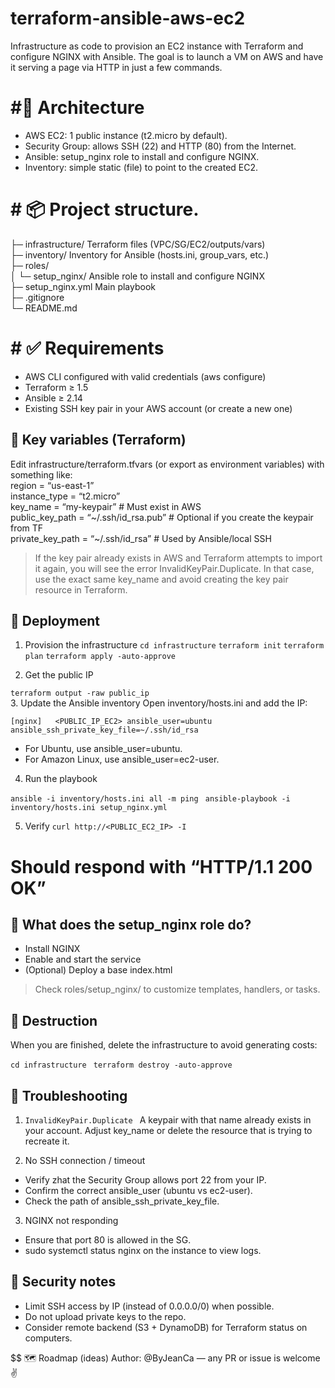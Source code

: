 # terraform-ansible-aws-ec2
Infrastructure as code to provision an EC2 instance with Terraform and configure NGINX with Ansible.
The goal is to launch a VM on AWS and have it serving a page via HTTP in just a few commands.

# #🧱 Architecture

* AWS EC2: 1 public instance (t2.micro by default).
* Security Group: allows SSH (22) and HTTP (80) from the Internet.
* Ansible: setup_nginx role to install and configure NGINX.
* Inventory: simple static (file) to point to the created EC2.

# # 📦 Project structure.
├─ infrastructure/           Terraform files (VPC/SG/EC2/outputs/vars)  
├─ inventory/                Inventory for Ansible (hosts.ini, group_vars, etc.)  
├─ roles/  
│  └─ setup_nginx/           Ansible role to install and configure NGINX  
├─ setup_nginx.yml           Main playbook  
├─ .gitignore  
└─ README.md


# # ✅ Requirements
* AWS CLI configured with valid credentials (aws configure)
* Terraform ≥ 1.5
* Ansible ≥ 2.14
* Existing SSH key pair in your AWS account (or create a new one)

## 🔧 Key variables (Terraform)
Edit infrastructure/terraform.tfvars (or export as environment variables) with something like:  
region         = “us-east-1”  
instance_type  = “t2.micro”  
key_name       = “my-keypair”           # Must exist in AWS  
public_key_path  = “~/.ssh/id_rsa.pub”  # Optional if you create the keypair from TF  
private_key_path = “~/.ssh/id_rsa”      # Used by Ansible/local SSH

> If the key pair already exists in AWS and Terraform attempts to import it again, you will see the error InvalidKeyPair.Duplicate. In that case, use the exact same key_name and avoid creating the key pair resource in Terraform.

## 🚀 Deployment

1. Provision the infrastructure
`cd infrastructure`
`terraform init`
`terraform plan`
`terraform apply -auto-approve`

2. Get the public IP

`terraform output -raw public_ip
`  
3. Update the Ansible inventory
Open inventory/hosts.ini and add the IP:

`[nginx]  
<PUBLIC_IP_EC2> ansible_user=ubuntu ansible_ssh_private_key_file=~/.ssh/id_rsa`
* For Ubuntu, use ansible_user=ubuntu.
* For Amazon Linux, use ansible_user=ec2-user.

4. Run the playbook

`ansible -i inventory/hosts.ini all -m ping
` 
`ansible-playbook -i inventory/hosts.ini setup_nginx.yml
`

5. Verify
`curl http://<PUBLIC_EC2_IP> -I`

# Should respond with “HTTP/1.1 200 OK”

## 🧪 What does the setup_nginx role do?
* Install NGINX
* Enable and start the service
* (Optional) Deploy a base index.html
> Check roles/setup_nginx/ to customize templates, handlers, or tasks.

## 🧹 Destruction
When you are finished, delete the infrastructure to avoid generating costs:

`cd infrastructure
`
`terraform destroy -auto-approve
`
## 🛟 Troubleshooting
1. `InvalidKeyPair.Duplicate
`
A keypair with that name already exists in your account. Adjust key_name or delete the resource that is trying to recreate it.

2. No SSH connection / timeout
  * Verify zhat the Security Group allows port 22 from your IP.
  * Confirm the correct ansible_user (ubuntu vs ec2-user).
  * Check the path of ansible_ssh_private_key_file.

3. NGINX not responding
  * Ensure that port 80 is allowed in the SG.
  * sudo systemctl status nginx on the instance to view logs.

## 🔐 Security notes

* Limit SSH access by IP (instead of 0.0.0.0/0) when possible.
* Do not upload private keys to the repo.
* Consider remote backend (S3 + DynamoDB) for Terraform status on computers.

$$ 🗺️ Roadmap (ideas)
Author: @ByJeanCa — any PR or issue is welcome ✌️
